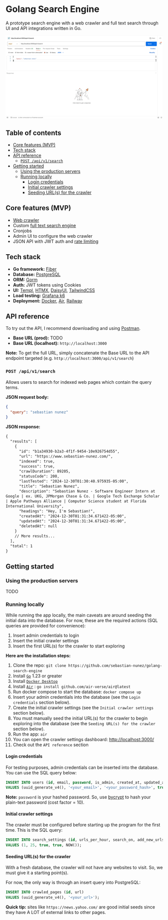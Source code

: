 # Golang Search Engine <!-- omit in toc -->

A prototype search engine with a web crawler and full text search through UI and API integrations written in Go.

![search demo 1](./docs/images/search_demo_1.gif)

## Table of contents <!-- omit in toc -->

- [Core features (MVP)](#core-features-mvp)
- [Tech stack](#tech-stack)
- [API reference](#api-reference)
  - [`POST /api/v1/search`](#post-apiv1search)
- [Getting started](#getting-started)
  - [Using the production servers](#using-the-production-servers)
  - [Running locally](#running-locally)
    - [Login credentials](#login-credentials)
    - [Initial crawler settings](#initial-crawler-settings)
    - [Seeding URL(s) for the crawler](#seeding-urls-for-the-crawler)

## Core features (MVP)

- [Web crawler](https://en.wikipedia.org/wiki/Web_crawler)
- Custom [full text search engine](https://www.mongodb.com/resources/basics/full-text-search)
- Cronjobs
- Admin UI to configure the web crawler
- JSON API with JWT auth and [rate limiting](https://www.cloudflare.com/learning/bots/what-is-rate-limiting/#:~:text=Rate%20limiting%20is%20a%20strategy,kinds%20of%20malicious%20bot%20activity.)

## Tech stack

- **Go framework:** [Fiber](https://gofiber.io/)
- **Database:** [PostgreSQL](https://www.postgresql.org/)
- **ORM:** [Gorm](https://gorm.io/)
- **Auth:** JWT tokens using Cookies
- **UI:** [Templ](https://templ.guide/), [HTMX](https://htmx.org/), [DaisyUI](https://daisyui.com/), [TailwindCSS](https://tailwindcss.com/)
- **Load testing:** [Grafana k6](https://grafana.com/docs/k6/latest/)
- **Deployment:** [Docker](https://www.docker.com/), [Air](https://github.com/air-verse/air), [Railway](https://railway.com/)

## API reference

To try out the API, I recommend downloading and using [Postman](https://www.postman.com/downloads/).

- **Base URL (prod):** TODO
- **Base URL (localhost):** `http://localhost:3000`

**Note:** To get the full URL, simply concatenate the Base URL to the API endpoint targeted (e.g. `http://localhost:3000/api/v1/search`)

### `POST /api/v1/search`

Allows users to search for indexed web pages which contain the query terms.

**JSON request body:**

```json
{
  "query": "sebastian nunez"
}
```

**JSON response:**

```jsonc
{
  "results": [
    {
      "id": "b1a34930-b2a3-4f1f-9454-10e926754d55",
      "url": "https://www.sebastian-nunez.com/",
      "indexed": true,
      "success": true,
      "crawlDuration": 89205,
      "statusCode": 200,
      "lastTested": "2024-12-30T01:30:40.975935-05:00",
      "title": "Sebastian Nunez",
      "description": "Sebastian Nunez - Software Engineer Intern at Google | ex. UKG, JPMorgan Chase & Co. | Google Tech Exchange Scholar | Apple Pathways Alliance | Computer Science student at Florida International University",
      "headings": "Hey, I'm Sebastian!",
      "createdAt": "2024-12-30T01:31:34.671422-05:00",
      "updatedAt": "2024-12-30T01:31:34.671422-05:00",
      "deletedAt": null
    }
    // More results...
  ],
  "total": 1
}
```

## Getting started

### Using the production servers

TODO

### Running locally

While running the app locally, the main caveats are around seeding the initial data into the database. For now, these are the required actions (SQL queries are provided for convenience):

1. Insert admin credentials to login
2. Insert the initial crawler settings
3. Insert the first URL(s) for the crawler to start exploring

**Here are the installation steps:**

1. Clone the repo: `git clone https://github.com/sebastian-nunez/golang-search-engine`
2. Install [`Go`](https://go.dev/doc/install) 1.23 or greater
3. Install [`Docker Desktop`](https://docs.docker.com/compose/install/)
4. Install [`Air`](https://github.com/air-verse/air) : `go install github.com/air-verse/air@latest`
5. Run docker compose to start the database: `docker compose up`
6. Insert your admin credentials into the database (see the `Login credentials` section below).
7. Create the initial crawler settings (see the `Initial crawler settings` section below).
8. You must manually seed the initial URL(s) for the crawler to begin exploring into the database (see the `Seeding URL(s) for the crawler` section below).
9. Run the app: `air`
10. You can open the crawler settings dashboard: [http://localhost:3000/](http://localhost:3000/)
11. Check out the `API reference` section

#### Login credentials

For testing purposes, admin credentials can be inserted into the database. You can use the SQL query below:

```sql
INSERT INTO users (id, email, password, is_admin, created_at, updated_at)
VALUES (uuid_generate_v4(), '<your_email>', '<your_password_hash>', true, NOW(), NOW());
```

**Note:** `password` is your hashed password. So, use [bycrypt](https://bcrypt.online/) to hash your plain-text password (cost factor = 10).

#### Initial crawler settings

The crawler must be configured before starting up the program for the first time. This is the SQL query:

```sql
INSERT INTO search_settings (id, urls_per_hour, search_on, add_new_urls, updated_at)
VALUES (1, 25, true, true, NOW());
```

#### Seeding URL(s) for the crawler

With a fresh database, the crawler will not have any websites to visit. So, we must give it a starting point(s).

For now, the only way is through an insert query into PostgreSQL:

```sql
INSERT INTO crawled_pages (id, url)
VALUES (uuid_generate_v4(), '<your_url>');
```

**Quick tip:** sites like `https://news.yahoo.com/` are good initial seeds since they have A LOT of external links to other pages.

